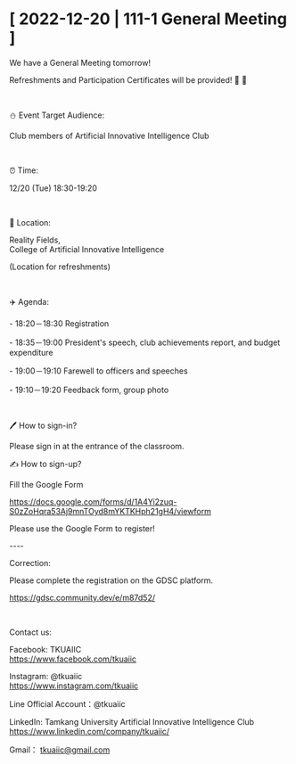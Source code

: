 # [ 2022-12-20 | 111-1 General Meeting ]

We have a General Meeting tomorrow!

Refreshments and Participation Certificates will be provided! 🍪 🍪

&nbsp;

⛄️ Event Target Audience:

Club members of Artificial Innovative Intelligence Club

&nbsp;

⏰ Time:

12/20 (Tue) 18:30-19:20

&nbsp;

📍 Location:

Reality Fields, <br />College of Artificial Innovative Intelligence

(Location for refreshments)

&nbsp;

✈️ Agenda:

\- 18:20－18:30 Registration

\- 18:35－19:00 President's speech, club achievements report, and budget expenditure

\- 19:00－19:10 Farewell to officers and speeches

\- 19:10－19:20  Feedback form, group photo

&nbsp;

🖊️ How to sign-in?

Please sign in at the entrance of the classroom.

✍️ How to sign-up?

Fill the Google Form

<https://docs.google.com/forms/d/1A4Yi2zuq-S0zZoHqra53Aj9mnTOyd8mYKTKHph21gH4/viewform>

Please use the Google Form to register!

\----

Correction:

Please complete the registration on the GDSC platform.

<https://gdsc.community.dev/e/m87d52/>

&nbsp;

Contact us:

Facebook: TKUAIIC <br />https://www.facebook.com/tkuaiic

Instagram: @tkuaiic <br />https://www.instagram.com/tkuaiic

Line Official Account：@tkuaiic

LinkedIn: Tamkang University Artificial Innovative Intelligence Club <br />https://www.linkedin.com/company/tkuaiic/

Gmail： <tkuaiic@gmail.com>
